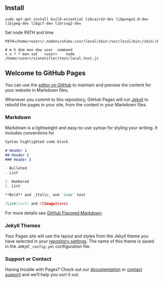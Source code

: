 ## Install

```
sudo apt-get install build-essential libcairo2-dev libpango1.0-dev libjpeg-dev libgif-dev librsvg2-dev
```

Set node PATH and time
```
PATH=/home/<user>/.nodenv/shims:/usr/local/sbin:/usr/local/bin:/sbin:/bin:/usr/sbin:/usr/bin

# m h dom mon dow user  command
x x * * mon-sat   <user>    node /home/<user>/vixnotifier/test/local.test.js
```

## Welcome to GitHub Pages

You can use the [editor on GitHub](https://github.com/goforbroke/vixnotifier/edit/master/README.md) to maintain and preview the content for your website in Markdown files.

Whenever you commit to this repository, GitHub Pages will run [Jekyll](https://jekyllrb.com/) to rebuild the pages in your site, from the content in your Markdown files.

### Markdown

Markdown is a lightweight and easy-to-use syntax for styling your writing. It includes conventions for

```markdown
Syntax highlighted code block

# Header 1
## Header 2
### Header 3

- Bulleted
- List

1. Numbered
2. List

**Bold** and _Italic_ and `Code` text

[Link](url) and ![Image](src)
```

For more details see [GitHub Flavored Markdown](https://guides.github.com/features/mastering-markdown/).

### Jekyll Themes

Your Pages site will use the layout and styles from the Jekyll theme you have selected in your [repository settings](https://github.com/goforbroke/vixnotifier/settings). The name of this theme is saved in the Jekyll `_config.yml` configuration file.

### Support or Contact

Having trouble with Pages? Check out our [documentation](https://help.github.com/categories/github-pages-basics/) or [contact support](https://github.com/contact) and we’ll help you sort it out.
